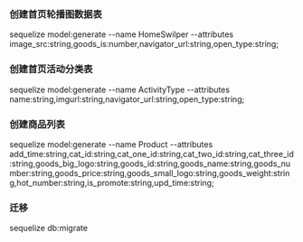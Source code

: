 ### 创建首页轮播图数据表

sequelize model:generate --name HomeSwilper --attributes image_src:string,goods_is:number,navigator_url:string,open_type:string;

### 创建首页活动分类表

sequelize model:generate --name ActivityType --attributes name:string,imgurl:string,navigator_url:string,open_type:string;

### 创建商品列表

sequelize model:generate --name Product --attributes add_time:string,cat_id:string,cat_one_id:string,cat_two_id:string,cat_three_id:string,goods_big_logo:string,goods_id:string,goods_name:string,goods_number:string,goods_price:string,goods_small_logo:string,goods_weight:string,hot_number:string,is_promote:string,upd_time:string;

### 迁移

sequelize db:migrate
